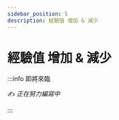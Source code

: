 ```yaml
---
sidebar_position: 5
description: 經驗值 增加 & 減少
---
```


# 經驗值 增加 & 減少

<head>
  <title>經驗值 增加 & 減少</title>
</head>

:::info 即將來臨

✍️ _正在努力編寫中_

:::
